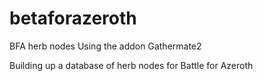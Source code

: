 # betaforazeroth
BFA herb nodes
Using the addon Gathermate2

Building up a database of herb nodes for Battle for Azeroth
